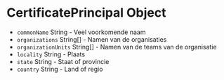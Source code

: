 # CertificatePrincipal Object

* `commonName` String - Veel voorkomende naam
* `organizations` String[] - Namen van de organisaties
* `organizationUnits` String[] - Namen van de teams van de organisatie
* `locality` String - Plaats
* `state` String - Staat of provincie
* `country` String - Land of regio
